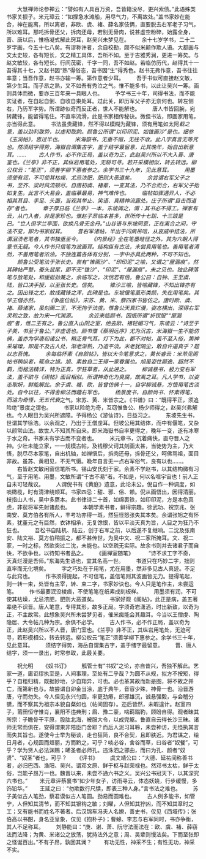 <!-- { "loadSidebar": true } -->
　　大慧禅师论参禅云：“譬如有人具百万资，吾皆籍没尽，更兴索债。”此语殊类书家关捩子。米元璋云：“如撑急水滩船，用尽气力，不离故处。”盖书家妙在能合，神在能离，所以离者，非欧、虞、褚、薛名家伎俩，直要脱去右军老子习气，所以难耳。那吒拆骨还父，拆肉还母，若别无骨肉，说甚虚空粉碎，始露全身，晋、唐以后，惟杨凝式解此窍耳，赵吴兴未梦见在。 
　　余十七岁学书，二十二岁学画，今五十七八矣。有谬称许者，余自校勘，颇不似米颠作欺人语。大都画与文太史较，各有短长，文之精工具体，吾所不如。至于古雅秀润，更进一筹矣。与赵文敏较，各有短长。行间茂密，千字一同，吾不如赵。若临仿历代，赵得其十一吾得其十七，又赵书因“熟”得俗态，吾书因“生”得秀色。赵书无弗作意，吾书往往率意；当吾作意，赵书亦输一筹。第作意者少耳。 
　　吾于书似可直接赵文敏，第少生耳。而子昂之熟，又不如吾有秀泣之气。惟不能多书，以此让吴兴一筹。画则具体而微，要亦三百年来一具眼人也。 
　　予学书三十年，司得书法，而不能实证者，在自起自倒、自收自束处耳。过此关，即历军父子亦无奈何也。转左侧右，乃历军字势。所谓跡似奇而反正者，世人不能解也。 
　　唐人书皆回腕，宛转藏锋，能留得笔住。不直率流滑，此是书家相传秘诀。微但书法，即画家用笔，亦当得此意。 
　　书法虽贵藏锋，然不得以模糊为藏锋，须有用笔如太阿*截之意，盖以劲利取势，以虚和取韵。颜鲁公所谓“以印印泥、如锥画沙”是也。细参《玉润帖》，思过半也。 
　　米海嶽书，无垂不缩，无往不收。此八字真言无等咒也。然须结字得势，海嶽自谓集古字，盖于结字最留意，比其晚年，始自出新意耳。…… 
　　古人作书，必不作正局，盖以奇为正，此赵吴兴所以不大入晋、唐室也。《兰亭》非不正，其纵岩用笔处，无跡可寻。若开采模相似，转去转远。柳公权云：“笔正”，须善学柳下惠者参之。余学书三十九年，见此意耳。 
　　用墨须使有润，不可使其枯燥，尤忌浓肥，肥则大恶道矣。 
　　余尝谓右军父子之书，至齐、梁时风流顿尽。自唐初虞、褚辈，一变其法，乃不合而合，右军父子殆如复生。此言不大易会，盖临摹最易，神气难传也。 
　　临帖如骤遇异人，不必相其耳目、手足、头面，当观其举止、笑语、真精神流露处。庄子所谓“目击而道存”者也。 
　　章子厚日临《兰亭》一本，东坡闻之，谓：其书必不得工。禅家有云，从门入者，非是家珍也。惟赵子昂临本甚多，世所传十七跋、十三跋是已。“世人但学兰亭面，欲换凡骨无金丹。”山谷语与东坡同意，正在离合之间，守法不变，即为书家奴耳。 
　　昔右军诸帖，半出于问病吊唁，从哀戚中结法，所谓泪渍老笔者，其书独垂至今。 
　　《内景经》全在笔墨畦径之外，其为六朝人得意书无疑。今人作书只信笔为波画耳。结构纵有古法，未尝真用笔也。善用笔者清劲，不善用笔者浓浊。不独连篇各体有分别，一字中亦具此两种，不可不知也。 
　　颜鲁公受笔法于张长史。尝有“锥画沙”、“印印泥”之喻，又谓之“屋漏痕”。然其碑帖严整，蚕头鼠尾，即不无“锥沙”、“印泥”、“屋漏痕”。未之见也。独此碑落笔与放笔处，和缓挺劲兼之，余临写之，次恍若有悟。鲁公曰：自钟、王至虞、陆，皆口决手授，以至张长史。信矣。 
　　锥沙三喻，皆喻藏锋，不知出锋亦有之。因出锋之尤，故成藏锋之浑，此碑是也。东坡偃笔虽形类颜，失在用笔矣。其学王僧亦然。 
　　《争座位帖》，宋苏、黄、米、蔡四家书皆仿之。唐时欧、虞、褚、薛诸家，虽刻画二王，不无拘于法度。惟鲁公天真烂漫，姿态横出，深得右军灵和之致，故为宋一代渊源。 
　　余近来临颜书，因悟所谓“折钗股”“屋漏痕”者，惟二王有之。鲁公直入山阴之室，绝去欧、褚轻媚习气，东坡云：“诗至于子美，书至于鲁公。”非虚语也。颜书惟《蔡明远序》尤为沉古，米海嶽一生不能仿佛，盖亦为学唐初诸公书，稍乏骨气耳。灯下为此，都不对帖，虽不至入俗，第神采璀璨，即是不及古人处，渐老渐熟，乃造平淡。米老犹隔尘，敢自许逼真乎？题以志吾愧。 
　　余每临怀素《自叙帖》，皆以大令笔意求之，黄长睿云：米芾见阁帖书稍纵者，辄命之旭。旭、素故自二王得一家眷属也。旭虽姿性颠逸，超然不羁，而楷法精详，特为正真，学狂草者，从此进之。 
　　柳诚悬书，极力变右军法，盖不欲与《禊帖》面目相似。所谓神奇化为臭腐，故离之耳。凡人学书，以姿态取妍，鲜能解此。余于虞、褚、欧，皆曾仿佛十一，自学柳诚悬，方悟用笔古淡处。自今以往，不得舍柳法而趣右军也。 
　　杨景度书，自颜尚书、怀素得笔，而溢为奇怪，无五代衰*之气。宋苏、黄、米皆宗之。《书谱》曰：“既得平正，须追险绝”景度之谓也。 
　　书家以险绝为奇，互窃惟鲁公、杨少师得之，赵吴兴弗解也。今人眼目为吴兴所遮障。予得杨公《游仙诗》，日益习之。 
　　东坡先生书，世谓其学徐浩。以余观之，乃出于王僧虔耳。但坡公用其结体，而中有偃笔，又杂以颜常山法。故世人不知其所自来。即米海嶽书自率更得之，晚年一变，遂有冰寒于水之奇。书家未有学古而不变者也。 
　　米元章书，沉着痛快，直夺晋人之神。少壮未能立家，一一规模古帖，及钱穆父诃其刻画太甚，当徒势为主，乃大悟，脱尽尽本家笔，自出机轴，如禅悟后，拆肉还母，拆骨还父，呵佛骂祖，面目非故。虽苏、黄相见，不无气慑。晚年自言无一点右军俗气，良有以也……。 
　　右皆赵文敏闲窗信笔所书。锡山安氏刻于家。余素不学赵书，以其结构微有习气，至于用笔、用墨，文敏所谓“千古不易”者。不如是，何以名喧宇宙也！前人正自未可轻哉议。 
　　人谓倪书有《黄庭》遗意，此论未公。倪自作一种调度，如啖橄榄，时有清津绕颊耳。书家四忌：甜、邪、俗、赖。倪从画悟出，因得清丽。枝指山人书，吴中多赝本。此书律诗二十首，如绵裹铁，如印印泥，方是本色真虎，非裴将军先射诸彪也。 
　　本朝学素书者，鲜得宗趣。徐武功、祝京兆、张南安、莫方伯各有所人，丰考功亦得一斑，然狂怪怒张失其本矣。余谓张旭之有怀素，犹董元之有巨然，衣钵相承，无复馀恨，皆以平淡天真为旨，人目之为狂乃不狂也。 
　　吾松书自陆机、陆云，创于右军之前，以后遂不复继响。二沈及张南安、陆文裕、莫方伯稍振之，都不甚传世，为吴中文、祝二家所掩耳。文、祝二家，一时之标，然欲突过二沈，未能也。以空疏无实际。故余书则并去诸君子而自快，不欲争也，以待知书者品之。 
　　《画禅室随笔》　 
　　“诗不求工字不奇，天真烂漫是吾师。”东海先生语也，宜其名高一世。 
　　书道只在巧妙二字，拙则直率而无化境矣。 
　　字之巧处在于用笔，尤在用墨，然非多见古人真迹。不足与此窍也。 
　　作书须得提起，不可信笔，盖信笔则其波画皆无力。提得笔起，则一转一束，处皆有主宰，转、束二字，书家妙诀也。今人只是笔作主，未尝运笔。 
　　作书最要泯没棱痕，不使笔笔在纸素成刻板样。 
　　用墨须有润，不可使其枯燥，尤忌浓肥，肥则大恶道矣。 
　　书家好观《阁帖》，此正是病，盖五著辈绝不识晋。唐人笔意，专得其形，故多正局。字须奇岩潇洒，时出新致，以奇为正，不主故常。此想象吴兴所未尝梦见者，催米痴能会其趣耳。今当以王僧虔、陶隐居、大令帖几种为宗。余俱不必学。 
　　古人作书，必不作正局，盖以奇为正，此赵吴兴所以不人晋，唐门室也。《兰亭》非不正，其纵岩用笔处，无迹可寻，若形模相公，转去转远。柳公权云“笔正”须善学柳下惠参之。余学书三十年，见此意耳。 
　　须结字得势，海岳自谓集古字，盖于绪字最留意。 
　　晋、唐人结字，须一一录出，时常参取，此最关要。 


　　祝允明 
　　《奴书订》 
　　觚管士有“书奴”之论，亦自昔兴，吾独不解此。艺家一道，庸讵缪执至是，人间事理，至处有二乎哉？为圆不从规，拟方不按矩，得乎？自粗归精，既据妙地，少自翔异，可也。必也革其故而新是图，将不故之并亡，而第新也与。故尝谓自卯金当涂，底于典午，音容少殊，神骨一也。沿晋游唐，守而勿失。今人但见永兴匀圆，率更劲瘠，郎邪雄沉，诚悬强毅，与会稽分镳，而不察其为祖宗本貌自粲如也（帖间固存）。迩后皆然，未暇遑计。赵室四子，莆田恒守惟肖，襄阳不违典刑；眉、豫二豪，啮羁蹋靮，顾盼自得。观者昧其所宗：子瞻骨干平原，股肱北海，被服大令，以成完躯。鲁直自云得长沙三昧。诸师无常而俱在，安得谓果非陪臣门舍耶？而后人泥习耳聆，未尝神访，无怪执其言而失其旨也。遂使今士举为秘谈，走也狂简，良不合契，且即肤近。为君谋之，绘日月者，心规圆而烜丽，方而黔之，可乎？啖必谷，舍谷而草，曰谷者“奴餐”，可乎？学为贤人必法渊赐；晞圣者必师孔。违洙泗之邪曲，而曰为孔、颜者“奴贤”、“奴圣”者也，可乎？ 
　　《评书》 
　　虞文靖公曰：“大德、延祐间称善书者，必归巴西、渔阳、吴兴。谓邓文原、鲜于枢与赵荣禄也。然邓书太枯，鲜于太俗，岂能子昂万一也。魏晋以来，未尝不通六书之义。吴兴公书冠天下，以其深究六书也。” 
　　米元章评蔡襄书“如少年女子，访雨寻云，体态妖娆，行步缓慢，多饰铅华。” 
　　王延之曰：“勿欺数行尺牍，即表三种人身。”言书法之难也。 
　　苏子美似古人笔劲，蔡君谟似古人笔圆。劲易而圆难也。 
　　古人例多能书，如管宁，人但知其清节，而不知其银钩之敏；刘曜，人但知其狞凶，而不知其章时之工；又有能书而姓名不著者。后汉锦车冯夫人名嫽，善史书，仅见《西域传》；张伯高以书酣，身名亚皇象，仅见《抱朴子》；曹蜍、李志与右军同时，书亦争衡，其人不足称耳。 
　　刘静能曰：“庚、谢、萧、阮守法而法在：欧、虞、褚、薛窃法而法降；为黄、米诸公之放荡，犹持法外之意；周、吴辈则慢法矣。下而至张即之怪诞百出。”不有子昂，孰回其澜？ 
　　有功无性，神采不生；有性无功，神采不实。 
